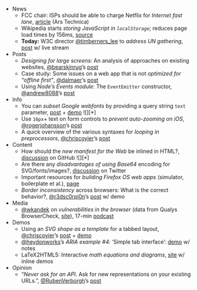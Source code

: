 - News
   - FCC chair: ISPs should be able to charge Netflix for *Internet fast lane*, [article](http://arstechnica.com/tech-policy/2013/12/fcc-chair-isps-should-be-able-to-charge-netflix-for-internet-fast-lane/) (Ars Technica)
   - Wikipedia starts *storing JavaScript in `localStorage`*; reduces page load times by 156ms, [source](https://twitter.com/catrope/status/408111121879420928) 
   - **Today:** W3C director [@timberners_lee]() to *address UN gathering*, [post](http://www.webfoundation.org/2013/12/sir-tim-berners-lee-to-address-un-gathering/) w/ live stream
 - Posts
   - *Designing for large screens*: An analysis of approaches on existing websites, [@bearskinrug]()’s [post](http://alistapart.com/article/surveying-the-big-screen)
   - Case study: Some issues on a web app that is not *optimized for “offline first”*, [@dalmaer]()’s [post](https://medium.com/tech-talk/4a778ce8a445)
   - Using *Node’s Events module*: The `EventEmitter` constructor, [@andrew8088]()’s [post](http://net.tutsplus.com/tutorials/javascript-ajax/using-nodes-event-module/)
 - Info
   - You can *subset Google webfonts* by providing a query string `text` parameter, [post](http://googlewebfonts.blogspot.com/2011/04/streamline-your-web-font-requests.html) + [demo](https://twitter.com/heydonworks/status/408275456740188160) ![][*]
   - Use `16px`+ text on form controls to *prevent auto-zooming on iOS*, [@rogerjohansson]()’s [post](http://www.456bereastreet.com/archive/201212/ios_webkit_browsers_and_auto-zooming_form_controls/)
   - A quick overview of the various syntaxes for *looping in preprocessors*, [@chriscoyier]()’s [post](http://blog.codepen.io/2013/12/04/loops-preprocessor-syntaxes/) 
 - Content
   - How should the *new manifest for the Web* be inlined in HTML?, [discussion](https://gist.github.com/marcoscaceres/7783977) on GitHub ![][*]
   - Are there any *disadvantages of using Base64* encoding for SVG/fonts/images?, [discussion](https://twitter.com/smashingmag/status/408270855907467264) on Twitter
   - Important resources for *building Firefox OS web apps* (simulator, boilerplate et al.), [page](http://devcharm.com/pages/1-10-resources-you-need-to-develop-a-FirefoxOS-app)
   - *Border inconsistency* across browsers: What is the correct behavior?, [@r3dsc0rpi0n]()’s [post](https://twitter.com/r3dsc0rpi0n/status/408270216963973120) w/ demo
 - Media
   - [@wkandek]() on *vulnerabilities in the browser* (data from Qualys BrowserCheck, [site](https://browsercheck.qualys.com)), 17-min [podcast](http://www.securityweek.com/podcast-qualys-cto-wolfgang-kandek-vulnerabilities-browser)
 - Demos
   - Using an *SVG shape as a template* for a tabbed layout, [@chriscoyier]()’s [post](http://css-tricks.com/svg-tabs-using-svg-shape-template/) + [demo](http://codepen.io/chriscoyier/pen/LixbE)
   - [@heydonworks]()’s *ARIA example #4*: ‘Simple tab interface’: [demo](http://heydonworks.com/practical_aria_examples/#tab-interface) w/ notes
   - LaTeX2HTML5: Interactive *math equations and diagrams*, [site](http://latex2html5.com/) w/ inline demos
 - Opinion
   - “*Never ask for an API*. Ask for new representations on your existing URLs.”, [@RubenVerborgh]()’s [post](http://ruben.verborgh.org/blog/2013/11/29/the-lie-of-the-api/)
